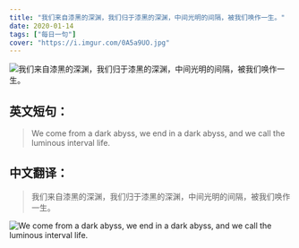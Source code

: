 ```yaml
---
title: "我们来自漆黑的深渊，我们归于漆黑的深渊，中间光明的间隔，被我们唤作一生。"
date: 2020-01-14
tags: ["每日一句"]
cover: "https://i.imgur.com/0A5a9UO.jpg"
---
```


![我们来自漆黑的深渊，我们归于漆黑的深渊，中间光明的间隔，被我们唤作一生。](https://i.imgur.com/LGXIocf.jpg)

## 英文短句：
> We come from a dark abyss, we end in a dark abyss, and we call the luminous interval life.

<!--more-->

## 中文翻译：
> 我们来自漆黑的深渊，我们归于漆黑的深渊，中间光明的间隔，被我们唤作一生。

![We come from a dark abyss, we end in a dark abyss, and we call the luminous interval life.](https://i.imgur.com/iaw3MPx.jpg)

